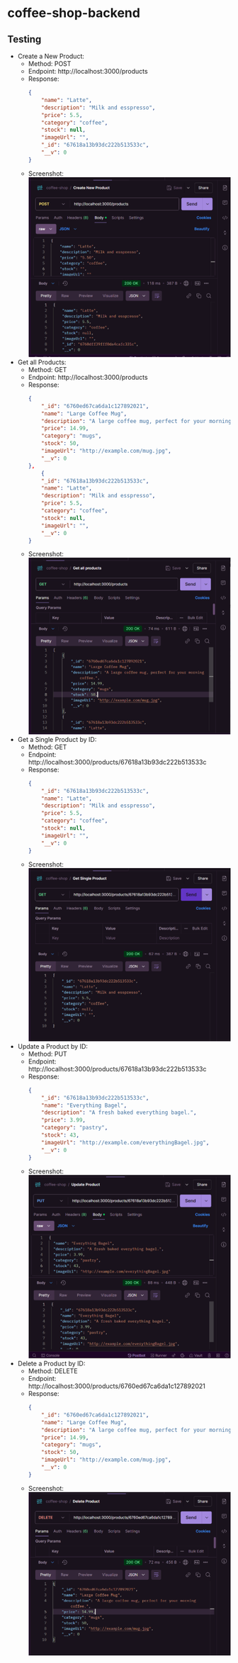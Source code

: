 # coffee-shop-backend
## Testing
- Create a New Product:
    * Method: POST
    * Endpoint: http://localhost:3000/products
    * Response: 
        ```json
        {
            "name": "Latte",
            "description": "Milk and esspresso",
            "price": 5.5,
            "category": "coffee",
            "stock": null,
            "imageUrl": "",
            "_id": "67618a13b93dc222b513533c",
            "__v": 0
        }
    * Screenshot:
    ![post](</img/post.png>)
- Get all Products:
    * Method: GET
    * Endpoint: http://localhost:3000/products
    * Response:
        ```json
        {
            "_id": "6760ed67ca6da1c127892021",
            "name": "Large Coffee Mug",
            "description": "A large coffee mug, perfect for your morning coffee.",
            "price": 14.99,
            "category": "mugs",
            "stock": 50,
            "imageUrl": "http://example.com/mug.jpg",
            "__v": 0
        },
            {
            "_id": "67618a13b93dc222b513533c",
            "name": "Latte",
            "description": "Milk and esspresso",
            "price": 5.5,
            "category": "coffee",
            "stock": null,
            "imageUrl": "",
            "__v": 0
        }
    * Screenshot:
    ![get all products](</img/getAll.png>)
- Get a Single Product by ID:
    * Method: GET
    * Endpoint: http://localhost:3000/products/67618a13b93dc222b513533c
    * Response:
        ```json
        {
            "_id": "67618a13b93dc222b513533c",
            "name": "Latte",
            "description": "Milk and esspresso",
            "price": 5.5,
            "category": "coffee",
            "stock": null,
            "imageUrl": "",
            "__v": 0
        }
    * Screenshot:
    ![get single product](</img/getSingle.png>)
- Update a Product by ID:
    * Method: PUT
    * Endpoint: http://localhost:3000/products/67618a13b93dc222b513533c
    * Response: 
        ```json
        {
            "_id": "67618a13b93dc222b513533c",
            "name": "Everything Bagel",
            "description": "A fresh baked everything bagel.",
            "price": 3.99,
            "category": "pastry",
            "stock": 43,
            "imageUrl": "http://example.com/everythingBagel.jpg",
            "__v": 0
        }
    * Screenshot:
    ![update product](</img/update.png>)
- Delete a Product by ID:
    * Method: DELETE
    * Endpoint: http://localhost:3000/products/6760ed67ca6da1c127892021
    * Response:
        ```json
        {
            "_id": "6760ed67ca6da1c127892021",
            "name": "Large Coffee Mug",
            "description": "A large coffee mug, perfect for your morning coffee.",
            "price": 14.99,
            "category": "mugs",
            "stock": 50,
            "imageUrl": "http://example.com/mug.jpg",
            "__v": 0
        }
    * Screenshot:
    ![delete product](</img/delete.png>)
